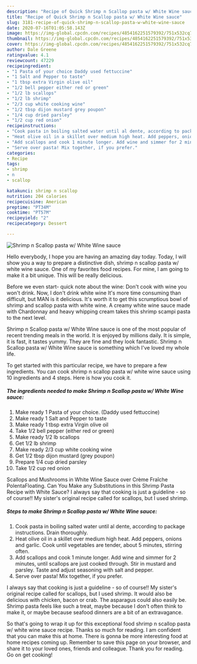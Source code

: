 ```yaml
---
description: "Recipe of Quick Shrimp n Scallop pasta w/ White Wine sauce"
title: "Recipe of Quick Shrimp n Scallop pasta w/ White Wine sauce"
slug: 3181-recipe-of-quick-shrimp-n-scallop-pasta-w-white-wine-sauce
date: 2020-07-16T01:05:58.143Z
image: https://img-global.cpcdn.com/recipes/4854162251579392/751x532cq70/shrimp-n-scallop-pasta-w-white-wine-sauce-recipe-main-photo.jpg
thumbnail: https://img-global.cpcdn.com/recipes/4854162251579392/751x532cq70/shrimp-n-scallop-pasta-w-white-wine-sauce-recipe-main-photo.jpg
cover: https://img-global.cpcdn.com/recipes/4854162251579392/751x532cq70/shrimp-n-scallop-pasta-w-white-wine-sauce-recipe-main-photo.jpg
author: Dale Greene
ratingvalue: 4.1
reviewcount: 47229
recipeingredient:
- "1 Pasta of your choice Daddy used fettuccine"
- "1 Salt and Pepper to taste"
- "1 tbsp extra Virgin olive oil"
- "1/2 bell pepper either red or green"
- "1/2 lb scallops"
- "1/2 lb shrimp"
- "2/3 cup white cooking wine"
- "1/2 tbsp dijon mustard grey poupon"
- "1/4 cup dried parsley"
- "1/2 cup red onion"
recipeinstructions:
- "Cook pasta in boiling salted water until al dente, according to package instructions. Drain thoroughly."
- "Heat olive oil in a skillet over medium high heat. Add peppers, onions and garlic. Cook until vegetables are tender, about 5 minutes, stirring often."
- "Add scallops and cook 1 minute longer. Add wine and simmer for 2 minutes, until scallops are just cooked through. Stir in mustard and parsley. Taste and adjust seasoning with salt and pepper."
- "Serve over pasta! Mix together, if you prefer."
categories:
- Recipe
tags:
- shrimp
- n
- scallop

katakunci: shrimp n scallop 
nutrition: 204 calories
recipecuisine: American
preptime: "PT34M"
cooktime: "PT57M"
recipeyield: "2"
recipecategory: Dessert

---
```



![Shrimp n Scallop pasta w/ White Wine sauce](https://img-global.cpcdn.com/recipes/4854162251579392/751x532cq70/shrimp-n-scallop-pasta-w-white-wine-sauce-recipe-main-photo.jpg)

Hello everybody, I hope you are having an amazing day today. Today, I will show you a way to prepare a distinctive dish, shrimp n scallop pasta w/ white wine sauce. One of my favorites food recipes. For mine, I am going to make it a bit unique. This will be really delicious.

Before we even start- quick note about the wine: Don&#39;t cook with wine you won&#39;t drink. Now, I don&#39;t drink white wine It&#39;s more time consuming than difficult, but MAN is it delicious. It&#39;s worth it to get this scrumptious bowl of shrimp and scallop pasta with white wine. A creamy white wine sauce made with Chardonnay and heavy whipping cream takes this shrimp scampi pasta to the next level.

Shrimp n Scallop pasta w/ White Wine sauce is one of the most popular of recent trending meals in the world. It is enjoyed by millions daily. It is simple, it is fast, it tastes yummy. They are fine and they look fantastic. Shrimp n Scallop pasta w/ White Wine sauce is something which I've loved my whole life.


To get started with this particular recipe, we have to prepare a few ingredients. You can cook shrimp n scallop pasta w/ white wine sauce using 10 ingredients and 4 steps. Here is how you cook it.

<!--inarticleads1-->

##### The ingredients needed to make Shrimp n Scallop pasta w/ White Wine sauce:

1. Make ready 1 Pasta of your choice. (Daddy used fettuccine)
1. Make ready 1 Salt and Pepper to taste
1. Make ready 1 tbsp extra Virgin olive oil
1. Take 1/2 bell pepper (either red or green)
1. Make ready 1/2 lb scallops
1. Get 1/2 lb shrimp
1. Make ready 2/3 cup white cooking wine
1. Get 1/2 tbsp dijon mustard (grey poupon)
1. Prepare 1/4 cup dried parsley
1. Take 1/2 cup red onion


Scallops and Mushrooms in White Wine Sauce over Crème Fraîche PolentaFloating. Can You Make any Substitutions in this Shrimp Pasta Recipe with White Sauce? I always say that cooking is just a guideline - so of course!! My sister&#39;s original recipe called for scallops, but I used shrimp. 

<!--inarticleads2-->

##### Steps to make Shrimp n Scallop pasta w/ White Wine sauce:

1. Cook pasta in boiling salted water until al dente, according to package instructions. Drain thoroughly.
1. Heat olive oil in a skillet over medium high heat. Add peppers, onions and garlic. Cook until vegetables are tender, about 5 minutes, stirring often.
1. Add scallops and cook 1 minute longer. Add wine and simmer for 2 minutes, until scallops are just cooked through. Stir in mustard and parsley. Taste and adjust seasoning with salt and pepper.
1. Serve over pasta! Mix together, if you prefer.


I always say that cooking is just a guideline - so of course!! My sister&#39;s original recipe called for scallops, but I used shrimp. It would also be delicious with chicken, bacon or crab. The asparagus could also easily be. Shrimp pasta feels like such a treat, maybe because I don&#39;t often think to make it, or maybe because seafood dinners are a bit of an extravagance. 

So that's going to wrap it up for this exceptional food shrimp n scallop pasta w/ white wine sauce recipe. Thanks so much for reading. I am confident that you can make this at home. There is gonna be more interesting food at home recipes coming up. Remember to save this page on your browser, and share it to your loved ones, friends and colleague. Thank you for reading. Go on get cooking!
